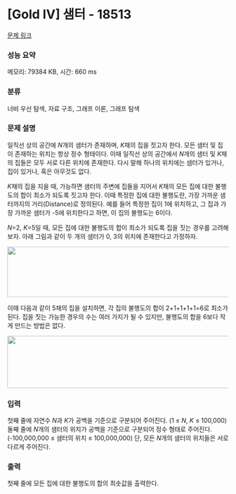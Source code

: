 # [Gold IV] 샘터 - 18513 

[문제 링크](https://www.acmicpc.net/problem/18513) 

### 성능 요약

메모리: 79384 KB, 시간: 660 ms

### 분류

너비 우선 탐색, 자료 구조, 그래프 이론, 그래프 탐색

### 문제 설명

<p>일직선 상의 공간에 <em>N</em>개의 샘터가 존재하며, <em>K</em>채의 집을 짓고자 한다. 모든 샘터 및 집이 존재하는 위치는 항상 정수 형태이다. 이때 일직선 상의 공간에서 <em>N</em>개의 샘터 및 <em>K</em>채의 집들은 모두 서로 다른 위치에 존재한다. 다시 말해 하나의 위치에는 샘터가 있거나, 집이 있거나, 혹은 아무것도 없다.</p>

<p><em>K</em>채의 집을 지을 때, 가능하면 샘터의 주변에 집들을 지어서 <em>K</em>채의 모든 집에 대한 불행도의 합이 최소가 되도록 짓고자 한다. 이때 특정한 집에 대한 불행도란, 가장 가까운 샘터까지의 거리(Distance)로 정의된다. 예를 들어 특정한 집이 1에 위치하고, 그 집과 가장 가까운 샘터가 -5에 위치한다고 하면, 이 집의 불행도는 6이다.</p>

<p style="text-align: justify;"><em>N</em>=2, <em>K</em>=5일 때, 모든 집에 대한 불행도의 합이 최소가 되도록 집을 짓는 경우를 고려해보자. 아래 그림과 같이 두 개의 샘터가 0, 3의 위치에 존재한다고 가정하자.</p>

<p style="text-align: center;"><img alt="" src="https://upload.acmicpc.net/65af4223-08c8-41bc-b782-ef325eb38ca3/-/preview/" style="height: 115px; width: 840px;"></p>

<p>이때 다음과 같이 5채의 집을 설치하면, 각 집의 불행도의 합이 2+1+1+1+1=6로 최소가 된다. 집을 짓는 가능한 경우의 수는 여러 가지가 될 수 있지만, 불행도의 합을 6보다 작게 만드는 방법은 없다.</p>

<p style="text-align: center;"><img alt="" src="https://upload.acmicpc.net/d56cc328-27f3-4d36-a8a7-8e892bdfbb42/-/preview/" style="height: 119px; width: 840px;"></p>

### 입력 

 <p>첫째 줄에 자연수 <em>N</em>과 <em>K</em>가 공백을 기준으로 구분되어 주어진다. (1 ≤ <em>N</em>, <em>K</em> ≤ 100,000) 둘째 줄에 <em>N</em>개의 샘터의 위치가 공백을 기준으로 구분되어 정수 형태로 주어진다. (-100,000,000 ≤ 샘터의 위치 ≤ 100,000,000) 단, 모든 <em>N</em>개의 샘터의 위치들은 서로 다르게 주어진다.</p>

### 출력 

 <p>첫째 줄에 모든 집에 대한 불행도의 합의 최솟값을 출력한다.</p>

